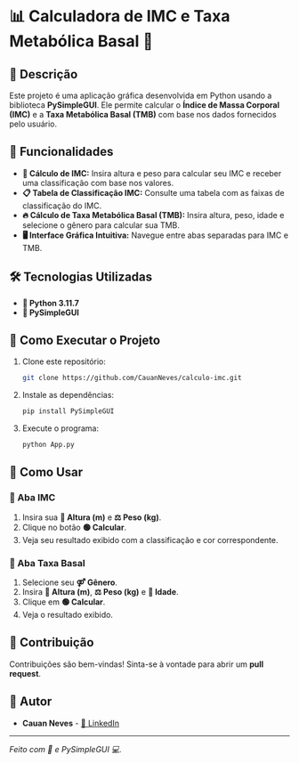 # 📊 Calculadora de IMC e Taxa Metabólica Basal 🚀

## 📝 Descrição
Este projeto é uma aplicação gráfica desenvolvida em Python usando a biblioteca **PySimpleGUI**. Ele permite calcular o **Índice de Massa Corporal (IMC)** e a **Taxa Metabólica Basal (TMB)** com base nos dados fornecidos pelo usuário.

## 🌟 Funcionalidades
- **📏 Cálculo de IMC:** Insira altura e peso para calcular seu IMC e receber uma classificação com base nos valores.
- **📋 Tabela de Classificação IMC:** Consulte uma tabela com as faixas de classificação do IMC.
- **🔥 Cálculo de Taxa Metabólica Basal (TMB):** Insira altura, peso, idade e selecione o gênero para calcular sua TMB.
- **🖥️ Interface Gráfica Intuitiva:** Navegue entre abas separadas para IMC e TMB.

## 🛠️ Tecnologias Utilizadas
- **🐍 Python 3.11.7**
- **🎨 PySimpleGUI**

## 🚀 Como Executar o Projeto
1. Clone este repositório:
   ```bash
   git clone https://github.com/CauanNeves/calculo-imc.git
   ```
2. Instale as dependências:
   ```bash
   pip install PySimpleGUI
   ```
3. Execute o programa:
   ```bash
   python App.py
   ```

## 🧠 Como Usar
### 🧮 Aba IMC
1. Insira sua **📐 Altura (m)** e **⚖️ Peso (kg)**.
2. Clique no botão **🟢 Calcular**.
3. Veja seu resultado exibido com a classificação e cor correspondente.

### 💪 Aba Taxa Basal
1. Selecione seu **⚤ Gênero**.
2. Insira **📐 Altura (m)**, **⚖️ Peso (kg)** e **🎂 Idade**.
3. Clique em **🟢 Calcular**.
4. Veja o resultado exibido.

## 🤝 Contribuição
Contribuições são bem-vindas! Sinta-se à vontade para abrir um **pull request**.


## 👤 Autor
- **Cauan Neves** - [💼 LinkedIn](https://www.linkedin.com/in/cauan-neves-65916a228/)

---
*Feito com 🐍 e PySimpleGUI 💻.*